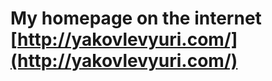 My homepage on the internet [http://yakovlevyuri.com/](http://yakovlevyuri.com/)
======================
